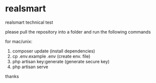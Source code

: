 # realsmart
realsmart technical test

please pull the repository into a folder and run the following commands

for mac/unix:
1. composer update  (install dependencies)
2. cp .env.example .env   (create env. file)
3. php artisan key:generate (generate secure key)
4. php artisan serve


thanks
